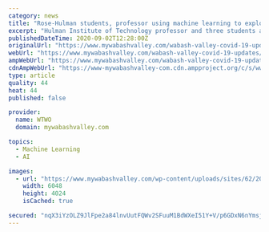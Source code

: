 ```yaml
---
category: news
title: "Rose-Hulman students, professor using machine learning to explore proposed saliva-based COVID-19 test"
excerpt: "Hulman Institute of Technology professor and three students are applying elements of machine learning, artificial intelligence and computational modeling to"
publishedDateTime: 2020-09-02T12:28:00Z
originalUrl: "https://www.mywabashvalley.com/wabash-valley-covid-19-updates/rose-hulman-students-professor-using-machine-learning-to-explore-proposed-saliva-based-covid-19-test/"
webUrl: "https://www.mywabashvalley.com/wabash-valley-covid-19-updates/rose-hulman-students-professor-using-machine-learning-to-explore-proposed-saliva-based-covid-19-test/"
ampWebUrl: "https://www.mywabashvalley.com/wabash-valley-covid-19-updates/rose-hulman-students-professor-using-machine-learning-to-explore-proposed-saliva-based-covid-19-test/amp/"
cdnAmpWebUrl: "https://www-mywabashvalley-com.cdn.ampproject.org/c/s/www.mywabashvalley.com/wabash-valley-covid-19-updates/rose-hulman-students-professor-using-machine-learning-to-explore-proposed-saliva-based-covid-19-test/amp/"
type: article
quality: 44
heat: 44
published: false

provider:
  name: WTWO
  domain: mywabashvalley.com

topics:
  - Machine Learning
  - AI

images:
  - url: "https://www.mywabashvalley.com/wp-content/uploads/sites/62/2020/09/RHIT_Michael_Jo_Coronavirus_Test_Project_August_2020-0419.jpg"
    width: 6048
    height: 4024
    isCached: true

secured: "nqX3iYzOLZ9JlFpe2a84lnvUutFQWv2SFuuM1BdWXeI51Y+V/p6GDxN6nYmsjBffo6n8SPW9lr76V3vMGmiyHMRl6J6gB2JBsBGdGejZqVrJnNy4LaNTTWqVLAWA0AJgMzakN5BQpPxoASTng8dmx3XQQ21VYXNynR+qV34a7obX2c9G4sgAlHwCrtanM/BrehFHVOm0b1p6EEm0NG/ymmNnzuiMxjC7AB0Ed29/MLGzBLNYmX/mHnfjSDqXMNcSjq4sarfZh9ge7gdGwvaRaZJOoDX6HtxseREEwwJU4I42pXNRM5dYdk1hCkCkPuY9D58QDKdB4AZQWm1C5MTO1+ZKOnzCTINihALpoKHHMU4=;Lv5Q6w0MtfWZCvAXA1ND0A=="
---
```


